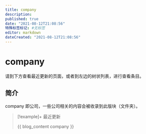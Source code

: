 ```yaml
---
title: company
description:
published: true
date: "2021-08-12T21:08:56"
特殊标签标记: #无标签
editor: markdown
dateCreated: "2021-08-12T21:08:56"
---
```


# company

请到下方查看最近更新的页面，或者到左边的树状列表，进行查看条目。

## 简介

company 即公司，一些公司相关的内容会被收录到此版块（文件夹）。

> [!example]+ 最近更新
>
> {{ blog_content company }}

